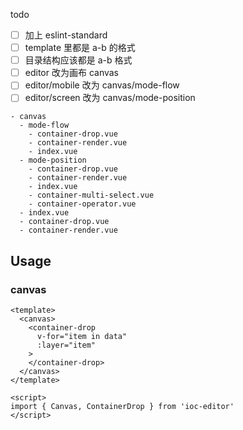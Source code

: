 todo 

- [ ] 加上 eslint-standard
- [ ] template 里都是 a-b 的格式
- [ ] 目录结构应该都是 a-b 格式
- [ ] editor 改为画布 canvas
- [ ] editor/mobile 改为 canvas/mode-flow
- [ ] editor/screen 改为 canvas/mode-position

```
- canvas
  - mode-flow
    - container-drop.vue
    - container-render.vue
    - index.vue
  - mode-position
    - container-drop.vue
    - container-render.vue
    - index.vue
    - container-multi-select.vue
    - container-operator.vue
  - index.vue
  - container-drop.vue
  - container-render.vue
```

## Usage

### canvas

```vue
<template>
  <canvas>
    <container-drop
      v-for="item in data"
      :layer="item"
    >
    </container-drop>
  </canvas>
</template>

<script>
import { Canvas, ContainerDrop } from 'ioc-editor'
</script>
```
